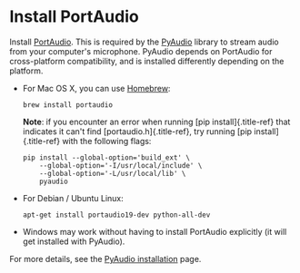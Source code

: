 Install PortAudio
=================

Install [PortAudio](http://www.portaudio.com/). This is required by the
[PyAudio](https://people.csail.mit.edu/hubert/pyaudio/) library to
stream audio from your computer\'s microphone. PyAudio depends on
PortAudio for cross-platform compatibility, and is installed differently
depending on the platform.

-   For Mac OS X, you can use [Homebrew](http://brew.sh):

        brew install portaudio

    **Note**: if you encounter an error when running [pip
    install]{.title-ref} that indicates it can\'t find
    [portaudio.h]{.title-ref}, try running [pip install]{.title-ref}
    with the following flags:

        pip install --global-option='build_ext' \
            --global-option='-I/usr/local/include' \
            --global-option='-L/usr/local/lib' \
            pyaudio

-   For Debian / Ubuntu Linux:

        apt-get install portaudio19-dev python-all-dev

-   Windows may work without having to install PortAudio explicitly (it
    will get installed with PyAudio).

For more details, see the [PyAudio
installation](https://people.csail.mit.edu/hubert/pyaudio/#downloads)
page.

